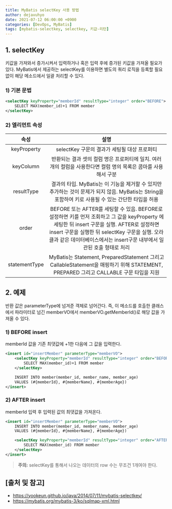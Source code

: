 ```yaml
---
title: MyBatis selectKey 사용 방법
author: dejavuhyo
date: 2021-07-12 06:00:00 +0900
categories: [DevOps, MyBatis]
tags: [mybatis-selectkey, selectkey, 키값-리턴]
---
```


## 1. selectKey
키값을 가져와서 증가시켜서 입력하거나 혹은 입력 후에 증가된 키값을 가져올 필요가 있다. MyBatis에서 제공하는 selectKey를 이용하면 별도의 쿼리 로직을 등록할 필요 없이 해당 메소드에서 일괄 처리할 수 있다.

### 1) 기본 문법

```xml
<selectKey keyProperty="memberId" resultType="integer" order="BEFORE">
    SELECT MAX(member_id)+1 FROM member
</selectKey>
```

### 2) 엘리먼트 속성

| 속성 | 설명 |
|:-----:|:-----:|
| keyProperty | selectKey 구문의 결과가 세팅될 대상 프로퍼티 |
| keyColumn | 반환되는 결과 셋의 컬럼 명은 프로퍼티에 일치. 여러 개의 컬럼을 사용한다면 컬럼 명의 목록은 콤마를 사용해서 구분 |
| resultType | 결과의 타입. MyBatis는 이 기능을 제거할 수 있지만 추가하는 것이 문제가 되지 않음. MyBatis는 String을 포함하여 키로 사용될 수 있는 간단한 타입을 허용 |
| order | BEFORE 또는 AFTER를 세팅할 수 있음. BEFORE로 설정하면 키를 먼저 조회하고 그 값을 keyProperty 에 세팅한 뒤 insert 구문을 실행. AFTER로 설정하면 insert 구문을 실행한 뒤 selectKey 구문을 실행. 오라클과 같은 데이터베이스에서는 insert구문 내부에서 일관된 호출 형태로 처리 |
| statementType | MyBatis는 Statement, PreparedStatement 그리고 CallableStatement을 매핑하기 위해 STATEMENT, PREPARED 그리고 CALLABLE 구문 타입을 지원 |

## 2. 예제
반환 값은 parameterType에 넘겨준 객체로 넘어간다. 즉, 이 메소드를 호출한 클래스에서 파라미터로 넘긴 memberVO에서 memberVO.getMemberId()로 해당 값을 가져올 수 있다.

### 1) BEFORE insert
memberId 값을 기존 최댓값에 +1한 다음에 그 값을 입력한다.

```xml
<insert id="insertMember" parameterType="memberVO">
    <selectKey keyProperty="memberId" resultType="integer" order="BEFORE">
        SELECT MAX(member_id)+1 FROM member
    </selectKey>

    INSERT INTO member(member_id, member_name, member_age)
    VALUES (#{memberId}, #{memberName}, #{memberAge})
</insert>
```

### 2) AFTER insert
memberId 입력 후 입력된 값의 최댓값을 가져온다.

```xml
<insert id="insertMember" parameterType="memberVO">
    INSERT INTO member(member_id, member_name, member_age)
    VALUES (#{memberId}, #{memberName}, #{memberAge})

    <selectKey keyProperty="memberId" resultType="integer" order="AFTER">
        SELECT MAX(member_id) FROM member
    </selectKey>
</insert>
```

> **주의:** selectKey를 통해서 나오는 데이터의 row 수는 무조건 1개여야 한다.

## [출처 및 참고]
* <https://yookeun.github.io/java/2014/07/11/mybatis-selectkey/>
* <https://mybatis.org/mybatis-3/ko/sqlmap-xml.html>
